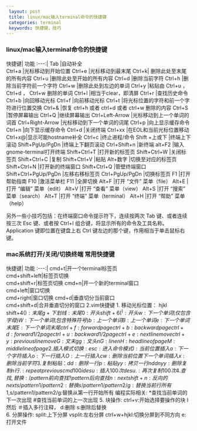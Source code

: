 ```yaml
---
 layout: post
 title: linux/mac输入terminal命令的快捷键
 categories: terminal
 keywords: 快捷键，技巧
---
```


### linux/mac输入terminal命令的快捷键

快捷键| 功能
:---:|
Tab |自动补全   
Ctrl+a |光标移动到开始位置
Ctrl+e |光标移动到最末尾
Ctrl+k| 删除此处至末尾的所有内容
Ctrl+u |删除此处至开始的所有内容
Ctrl+d |删除当前字符
Ctrl+h |删除当前字符前一个字符
Ctrl+w |删除此处到左边的单词
Ctrl+y |粘贴由 Ctrl+u ， Ctrl+d ， Ctrl+w 删除的单词
Ctrl+l |相当于clear，即清屏
Ctrl+r |查找历史命令
Ctrl+b |向回移动光标
Ctrl+f |向前移动光标
Ctrl+t |将光标位置的字符和前一个字符进行位置交换
Ctrl+& |恢复 ctrl+h 或者 ctrl+d 或者 ctrl+w 删除的内容
Ctrl+S |暂停屏幕输出
Ctrl+Q |继续屏幕输出
Ctrl+Left-Arrow |光标移动到上一个单词的词首
Ctrl+Right-Arrow |光标移动到下一个单词的词尾
Ctrl+p |向上显示缓存命令
Ctrl+n |向下显示缓存命令
Ctrl+d |关闭终端
Ctrl+xx |在EOL和当前光标位置移动
Ctrl+x@|显示可能hostname补全
Ctrl+c |终止进程/命令
Shift +上或下 |终端上下滚动
Shift+PgUp/PgDn |终端上下翻页滚动
Ctrl+Shift+n |新终端
alt+F2 |输入gnome-terminal打开终端
Shift+Ctrl+T |打开新的标签页
Shift+Ctrl+W |关闭标签页
Shift+Ctrl+C |复制
Shift+Ctrl+V |粘贴
Alt+数字 |切换至对应的标签页
Shift+Ctrl+N |打开新的终端窗口
Shift+Ctrl+Q |管壁终端窗口
Shift+Ctrl+PgUp/PgDn |左移右移标签页
Ctrl+PgUp/PgDn |切换标签页
F1 |打开帮助指南
F10 |激活菜单栏
F11 |全屏切换
Alt+F |打开 “文件” 菜单（file）
Alt+E |打开 “编辑” 菜单（edit）
Alt+V |打开 “查看” 菜单（view）
Alt+S |打开 “搜索” 菜单（search）
Alt+T |打开 “终端” 菜单（terminal）
Alt+H |打开 “帮助” 菜单（help）

另外一些小技巧包括：在终端窗口命令提示符下，连续按两次 Tab 键、或者连续按三次 Esc 键、或者按 Ctrl+I 组合键，将显示所有的命令及工具名称。Application 键即位置在键盘上右 Ctrl 键左边的那个键，作用相当于单击鼠标右键。
### mac系统打开/关闭/切换终端 常用快捷键
快捷键| 功能
:---:|
      cmd+t|开一个terminal标签页    
      cmd+shift+left|标签页切换     
      cmd+shift+r|标签页切换
      cmd+n|开一个新的terminal窗口  
      cmd+left|窗口切换   
      cmd+right|窗口切换
      cmd+d|垂直切分当前窗口    
      cmd+shift+d|合并垂直切分的窗口
2.vim快捷键
      1. 移动光标位置：
          hjkl    
            shift+4($):末尾    
            g+下划线:末尾       0:开头   
            shift+6(^):开头            w:下一个单词(仅包含字母)     W:下一个单词(包含特殊符号)     b:上一个单词    B:上一个单词  e:下一个单词末尾  E:下一个单词末尾
            ctrl+f:forward  page    ctrl+b:backward page   ctrl+d:forward 1/2 page    ctrl+u:backward 1/2page    ctrl+e:next line move   ctrl+y:previous line move
            G:文末    gg:文头    nG:line n     H:head line of page   M:middle line of page    
      2. 插入模式切换:
            esc:进入命令模式      i:当前位置插入     a:下一个字符插入       o:下一行插入      O:上一行插入       cw:删除当前位置下一个单词插入       x:删除当前字符
      3. 复制粘贴：
             dd:删除一行  p:粘贴    yy:拷贝一行   ndd nyy:删除复制n行
             . : repeat previous cmd
             100idesu:插入100次desu  . :再次复制100次    
       4. 查找,替换:
             /pattern  前向查找    ?pattern 后向查找     n:next      shift+n:反向的next
             s/pattern1/pattern2:替换       s/pattern1/pattern2/g:替换当前行所有
             1,$s/pattern1/pattern2/g:替换从第一行开始所有
             编程实际相关:  *查找当前单词的下一次出现  #查找当前单词的上一次出现
      5. 块操作:
             ctrl+v:开始选择要操作的块
             I 然后   ＃插入多行注释，
             d:删除   s:删除后替换  
      6. 分屏操作:
            split:上下分屏    vsplit:左右分屏
            ctrl+w+hjkl:切换分屏到不同方向
            e:打开文件
